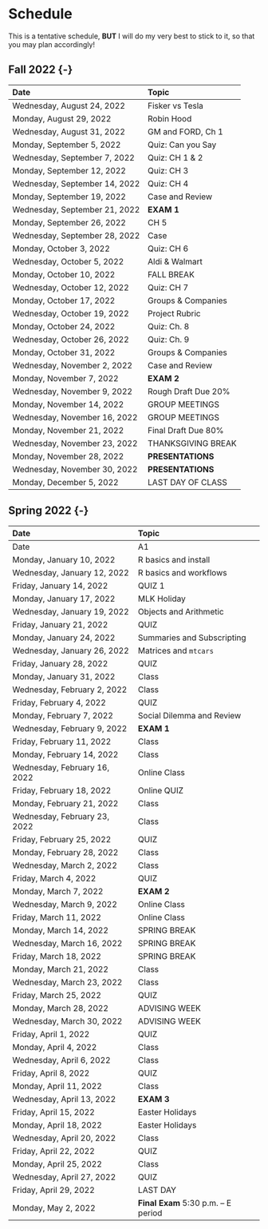 # Schedule

This is a tentative schedule, **BUT** I will do my very best to stick to it, so that you may plan accordingly!

## Fall 2022  {-}				
				
				
Date | Topic | 				
|:-------|:------				
| 	Wednesday, August 24, 2022	| 	Fisker vs Tesla	| 
| 	Monday, August 29, 2022	| 	Robin Hood	| 
| 	Wednesday, August 31, 2022	| 	GM and FORD, Ch 1	| 
| 	Monday, September 5, 2022	| 	Quiz: Can you Say	| 
| 	Wednesday, September 7, 2022	| 	Quiz: CH 1 & 2	| 
| 	Monday, September 12, 2022	| 	Quiz: CH 3	| 
| 	Wednesday, September 14, 2022	| 	Quiz: CH 4	| 
| 	Monday, September 19, 2022	| 	Case and Review	| 
| 	Wednesday, September 21, 2022	| 	**EXAM 1**	| 
| 	Monday, September 26, 2022	| 	CH 5	| 
| 	Wednesday, September 28, 2022	| 	Case	| 
| 	Monday, October 3, 2022	| 	Quiz: CH 6	| 
| 	Wednesday, October 5, 2022	| 	Aldi & Walmart	| 
| 	Monday, October 10, 2022	| 	FALL BREAK	| 
| 	Wednesday, October 12, 2022	| 	Quiz: CH 7	| 
| 	Monday, October 17, 2022	| 	Groups & Companies	| 
| 	Wednesday, October 19, 2022	| 	Project Rubric	| 
| 	Monday, October 24, 2022	| 	Quiz: Ch. 8	| 
| 	Wednesday, October 26, 2022	| 	Quiz: Ch. 9	| 
| 	Monday, October 31, 2022	| 	Groups & Companies	| 
| 	Wednesday, November 2, 2022	| 	Case and Review	| 
| 	Monday, November 7, 2022	| 	**EXAM 2**	| 
| 	Wednesday, November 9, 2022	| 	Rough Draft Due 20%	| 
| 	Monday, November 14, 2022	| 	GROUP MEETINGS	| 
| 	Wednesday, November 16, 2022	| 	GROUP MEETINGS	| 
| 	Monday, November 21, 2022	| 	Final Draft Due 80%	| 
| 	Wednesday, November 23, 2022	| 	THANKSGIVING BREAK	| 
|	  Monday, November 28, 2022	| 	**PRESENTATIONS**	| 
| 	Wednesday, November 30, 2022	| 	**PRESENTATIONS**	| 
|	 Monday, December 5, 2022	| 	LAST DAY OF CLASS	| 

## Spring 2022  {-}

Date | Topic | 				
|:-------|:------			
| 	Date	| 	A1	| 
| 	Monday, January 10, 2022	| 	R basics and install	| 
| 	Wednesday, January 12, 2022	| 	R basics and workflows	| 
| 	Friday, January 14, 2022	| 	QUIZ 1 	| 
| 	Monday, January 17, 2022	| 	MLK Holiday	| 
| 	Wednesday, January 19, 2022	| 	Objects and Arithmetic	| 
| 	Friday, January 21, 2022	| 	QUIZ	| 
| 	Monday, January 24, 2022	| Summaries and Subscripting	| 
| 	Wednesday, January 26, 2022	| 	Matrices and `mtcars`	| 
| 	Friday, January 28, 2022	| 	QUIZ	| 
| 	Monday, January 31, 2022	| 	Class	| 
| 	Wednesday, February 2, 2022	| 	Class	| 
| 	Friday, February 4, 2022	| 	QUIZ	| 
| 	Monday, February 7, 2022	| 	Social Dilemma and Review	| 
| 	Wednesday, February 9, 2022	| 	**EXAM 1**	| 
| 	Friday, February 11, 2022	| 	Class	| 
| 	Monday, February 14, 2022	| 	Class	| 
| 	Wednesday, February 16, 2022	| 	Online Class	| 
| 	Friday, February 18, 2022	| 	Online QUIZ	| 
| 	Monday, February 21, 2022	| 	Class	| 
| 	Wednesday, February 23, 2022	| 	Class	| 
| 	Friday, February 25, 2022	| 	QUIZ	| 
| 	Monday, February 28, 2022	| 	Class	| 
| 	Wednesday, March 2, 2022	| 	Class	| 
| 	Friday, March 4, 2022	| 	QUIZ	| 
| 	Monday, March 7, 2022	| 	**EXAM 2**	| 
| 	Wednesday, March 9, 2022	| 	Online Class	| 
| 	Friday, March 11, 2022	| 	Online Class	| 
| 	Monday, March 14, 2022	| 	SPRING BREAK	| 
| 	Wednesday, March 16, 2022	| 	SPRING BREAK	| 
| 	Friday, March 18, 2022	| 	SPRING BREAK	| 
| 	Monday, March 21, 2022	| 	Class	| 
| 	Wednesday, March 23, 2022	| 	Class	| 
| 	Friday, March 25, 2022	| 	QUIZ	| 
| 	Monday, March 28, 2022	| 	ADVISING WEEK	| 
| 	Wednesday, March 30, 2022	| 	ADVISING WEEK	| 
| 	Friday, April 1, 2022	| 	QUIZ	| 
| 	Monday, April 4, 2022	| 	Class	| 
| 	Wednesday, April 6, 2022	| 	Class	| 
| 	Friday, April 8, 2022	| 	QUIZ	| 
| 	Monday, April 11, 2022	| 	Class	| 
| 	Wednesday, April 13, 2022	| 	**EXAM 3**	| 
| 	Friday, April 15, 2022	| 	Easter Holidays	| 
| 	Monday, April 18, 2022	| 	Easter Holidays	| 
| 	Wednesday, April 20, 2022	| 	Class	| 
| 	Friday, April 22, 2022	| 	QUIZ	| 
| 	Monday, April 25, 2022	| 	Class	| 
| 	Wednesday, April 27, 2022	| 	QUIZ	| 
| 	Friday, April 29, 2022	| 	LAST DAY	| 
| 	Monday, May 2, 2022	| 	**Final Exam** 5:30 p.m. – E period	| 

